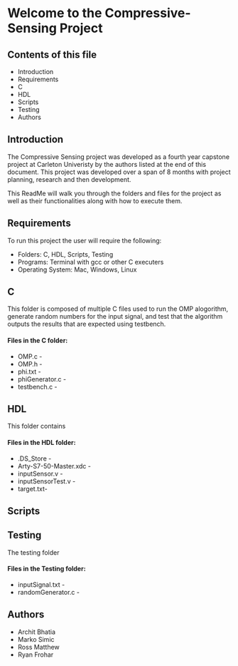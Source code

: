 # Welcome to the Compressive-Sensing Project
## Contents of this file
* Introduction
* Requirements
* C
* HDL
* Scripts
* Testing
* Authors 

## Introduction 
The Compressive Sensing project was developed as a fourth year capstone project at Carleton Univeristy by the authors listed at the end of this document. This project was developed over a span of 8 months with project planning, research and then development.

This ReadMe will walk you through the folders and files for the project as well as their functionalities along with how to execute them.

## Requirements
To run this project the user will require the following:
* Folders: C, HDL, Scripts, Testing
* Programs: Terminal with gcc or other C executers
* Operating System: Mac, Windows, Linux  

## C
This folder is composed of multiple C files used to run the OMP alogorithm, generate random numbers for the input signal, and test that the algorithm outputs the results that are expected using testbench.

#### Files in the C folder:
* OMP.c -
* OMP.h -
* phi.txt -
* phiGenerator.c -
* testbench.c -

## HDL
This folder contains

#### Files in the HDL folder:
* .DS_Store -
* Arty-S7-50-Master.xdc -
* inputSensor.v -
* inputSensorTest.v -
* target.txt-

## Scripts

## Testing
The testing folder

#### Files in the Testing folder:
* inputSignal.txt -
* randomGenerator.c -

## Authors
* Archit Bhatia
* Marko Simic
* Ross Matthew
* Ryan Frohar

